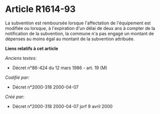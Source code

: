 # Article R1614-93

La subvention est remboursée lorsque l'affectation de l'équipement est modifiée ou lorsque, à l'expiration d'un délai de deux
ans à compter de la notification de la subvention, la commune n'a pas engagé un montant de dépenses au moins égal au montant
de la subvention attribuée.

**Liens relatifs à cet article**

_Anciens textes_:

  - Décret n°86-424 du 12 mars 1986 - art. 19 (M)

_Codifié par_:

  - Décret n°2000-318 2000-04-07

_Créé par_:

  - Décret n°2000-318 2000-04-07 jorf 9 avril 2000
